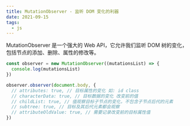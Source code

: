```yaml
---
title: MutationObserver - 监听 DOM 变化的利器
date: 2021-09-15
tags:
  - js
---
```


MutationObserver 是一个强大的 Web API，它允许我们监听 DOM 树的变化，包括节点的添加、删除、属性的修改等。

```js
const observer = new MutationObserver((mutationsList) => {
  console.log(mutationsList)
})

observer.observer(document.body, {
  // attributes: true, // 目标属性的变化 如: id class
  // characterData: true, // 目标数据的变化 改变前的值
  // childList: true, // 值观察目标子节点的变化，不包含子节点后代的元素
  // subtree: true, // 目标及其后代元素都会观察
  // attributeOldValue: true, // 需要记录改变前的目标属性值
})
```

<!-- ### 主要特点 ✨

- 异步执行，性能更好
- 批量处理 DOM 变化
- 可以监听多种 DOM 变化类型
- 支持子树观察

### 使用场景 🎯

- 编辑器实时预览
- 表单自动保存
- 动态内容加载监控
- 第三方内容注入检测

这个强大的观察者模式让我们能够更优雅地处理 DOM 变化，是现代 Web 开发中不可或缺的工具。 -->
